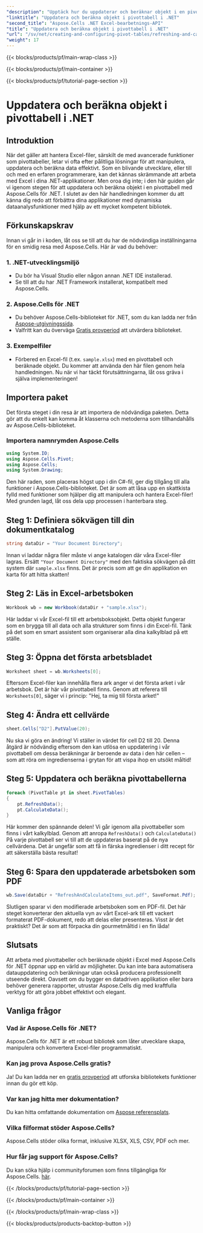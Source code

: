 ```yaml
---
"description": "Upptäck hur du uppdaterar och beräknar objekt i en pivottabell med Aspose.Cells för .NET med den här omfattande steg-för-steg-handledningen."
"linktitle": "Uppdatera och beräkna objekt i pivottabell i .NET"
"second_title": "Aspose.Cells .NET Excel-bearbetnings-API"
"title": "Uppdatera och beräkna objekt i pivottabell i .NET"
"url": "/sv/net/creating-and-configuring-pivot-tables/refreshing-and-calculating-items/"
"weight": 17
---
```


{{< blocks/products/pf/main-wrap-class >}}

{{< blocks/products/pf/main-container >}}

{{< blocks/products/pf/tutorial-page-section >}}

# Uppdatera och beräkna objekt i pivottabell i .NET

## Introduktion
När det gäller att hantera Excel-filer, särskilt de med avancerade funktioner som pivottabeller, letar vi ofta efter pålitliga lösningar för att manipulera, uppdatera och beräkna data effektivt. Som en blivande utvecklare, eller till och med en erfaren programmerare, kan det kännas skrämmande att arbeta med Excel i dina .NET-applikationer. Men oroa dig inte; i den här guiden går vi igenom stegen för att uppdatera och beräkna objekt i en pivottabell med Aspose.Cells för .NET. I slutet av den här handledningen kommer du att känna dig redo att förbättra dina applikationer med dynamiska dataanalysfunktioner med hjälp av ett mycket kompetent bibliotek.
## Förkunskapskrav
Innan vi går in i koden, låt oss se till att du har de nödvändiga inställningarna för en smidig resa med Aspose.Cells. Här är vad du behöver:
### 1. .NET-utvecklingsmiljö
- Du bör ha Visual Studio eller någon annan .NET IDE installerad.
- Se till att du har .NET Framework installerat, kompatibelt med Aspose.Cells.
### 2. Aspose.Cells för .NET
- Du behöver Aspose.Cells-biblioteket för .NET, som du kan ladda ner från [Aspose-utgivningssida](https://releases.aspose.com/cells/net/).
- Valfritt kan du överväga [Gratis provperiod](https://releases.aspose.com/) att utvärdera biblioteket.
### 3. Exempelfiler
- Förbered en Excel-fil (t.ex. `sample.xlsx`) med en pivottabell och beräknade objekt. Du kommer att använda den här filen genom hela handledningen.
Nu när vi har täckt förutsättningarna, låt oss gräva i själva implementeringen!
## Importera paket
Det första steget i din resa är att importera de nödvändiga paketen. Detta gör att du enkelt kan komma åt klasserna och metoderna som tillhandahålls av Aspose.Cells-biblioteket. 
### Importera namnrymden Aspose.Cells
```csharp
using System.IO;
using Aspose.Cells.Pivot;
using Aspose.Cells;
using System.Drawing;
```
Den här raden, som placeras högst upp i din C#-fil, ger dig tillgång till alla funktioner i Aspose.Cells-biblioteket. Det är som att låsa upp en skattkista fylld med funktioner som hjälper dig att manipulera och hantera Excel-filer!
Med grunden lagd, låt oss dela upp processen i hanterbara steg.
## Steg 1: Definiera sökvägen till din dokumentkatalog
```csharp
string dataDir = "Your Document Directory";
```
Innan vi laddar några filer måste vi ange katalogen där våra Excel-filer lagras. Ersätt `"Your Document Directory"` med den faktiska sökvägen på ditt system där `sample.xlsx` finns. Det är precis som att ge din applikation en karta för att hitta skatten!
## Steg 2: Läs in Excel-arbetsboken
```csharp
Workbook wb = new Workbook(dataDir + "sample.xlsx");
```
Här laddar vi vår Excel-fil till ett arbetsboksobjekt. Detta objekt fungerar som en brygga till all data och alla strukturer som finns i din Excel-fil. Tänk på det som en smart assistent som organiserar alla dina kalkylblad på ett ställe.
## Steg 3: Öppna det första arbetsbladet
```csharp
Worksheet sheet = wb.Worksheets[0];
```
Eftersom Excel-filer kan innehålla flera ark anger vi det första arket i vår arbetsbok. Det är här vår pivottabell finns. Genom att referera till `Worksheets[0]`, säger vi i princip: "Hej, ta mig till första arket!"
## Steg 4: Ändra ett cellvärde
```csharp
sheet.Cells["D2"].PutValue(20);
```
Nu ska vi göra en ändring! Vi ställer in värdet för cell D2 till 20. Denna åtgärd är nödvändig eftersom den kan utlösa en uppdatering i vår pivottabell om dessa beräkningar är beroende av data i den här cellen – som att röra om ingredienserna i grytan för att vispa ihop en utsökt måltid!
## Steg 5: Uppdatera och beräkna pivottabellerna
```csharp
foreach (PivotTable pt in sheet.PivotTables)
{
	pt.RefreshData();
	pt.CalculateData();
}
```
Här kommer den spännande delen! Vi går igenom alla pivottabeller som finns i vårt kalkylblad. Genom att anropa `RefreshData()` och `CalculateData()` På varje pivottabell ser vi till att de uppdateras baserat på de nya cellvärdena. Det är ungefär som att få in färska ingredienser i ditt recept för att säkerställa bästa resultat!
## Steg 6: Spara den uppdaterade arbetsboken som PDF
```csharp
wb.Save(dataDir + "RefreshAndCalculateItems_out.pdf", SaveFormat.Pdf);
```
Slutligen sparar vi den modifierade arbetsboken som en PDF-fil. Det här steget konverterar den aktuella vyn av vårt Excel-ark till ett vackert formaterat PDF-dokument, redo att delas eller presenteras. Visst är det praktiskt? Det är som att förpacka din gourmetmåltid i en fin låda!
## Slutsats
Att arbeta med pivottabeller och beräknade objekt i Excel med Aspose.Cells för .NET öppnar upp en värld av möjligheter. Du kan inte bara automatisera datauppdatering och beräkningar utan också producera professionellt utseende direkt. Oavsett om du bygger en datadriven applikation eller bara behöver generera rapporter, utrustar Aspose.Cells dig med kraftfulla verktyg för att göra jobbet effektivt och elegant.
## Vanliga frågor
### Vad är Aspose.Cells för .NET?
Aspose.Cells för .NET är ett robust bibliotek som låter utvecklare skapa, manipulera och konvertera Excel-filer programmatiskt.
### Kan jag prova Aspose.Cells gratis?
Ja! Du kan ladda ner en [gratis provperiod](https://releases.aspose.com/) att utforska bibliotekets funktioner innan du gör ett köp.
### Var kan jag hitta mer dokumentation?
Du kan hitta omfattande dokumentation om [Aspose referensplats](https://reference.aspose.com/cells/net/).
### Vilka filformat stöder Aspose.Cells?
Aspose.Cells stöder olika format, inklusive XLSX, XLS, CSV, PDF och mer.
### Hur får jag support för Aspose.Cells?
Du kan söka hjälp i communityforumen som finns tillgängliga för Aspose.Cells. [här](https://forum.aspose.com/c/cells/9).

{{< /blocks/products/pf/tutorial-page-section >}}

{{< /blocks/products/pf/main-container >}}

{{< /blocks/products/pf/main-wrap-class >}}

{{< blocks/products/products-backtop-button >}}